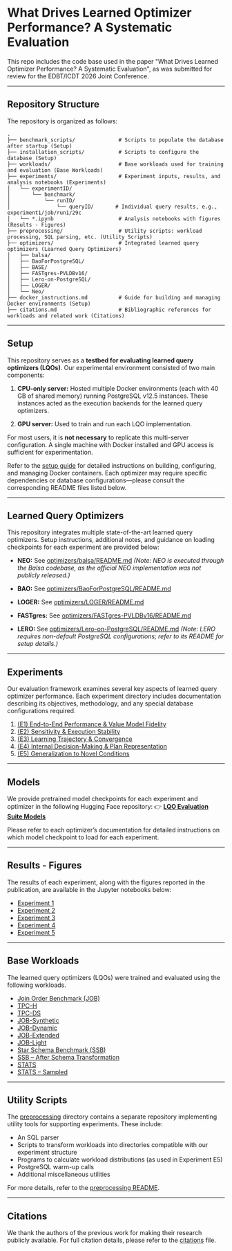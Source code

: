 # What Drives Learned Optimizer Performance? A Systematic Evaluation

This repo includes the code base used in the paper "What Drives Learned Optimizer Performance? A Systematic Evaluation", as was submitted for review for the EDBT/ICDT 2026 Joint Conference.

---

## Repository Structure

The repository is organized as follows:

```
.
├── benchmark_scripts/              # Scripts to populate the database after startup (Setup)
├── installation_scripts/           # Scripts to configure the database (Setup)
├── workloads/                      # Base workloads used for training and evaluation (Base Workloads)
├── experiments/                    # Experiment inputs, results, and analysis notebooks (Experiments)
│   └── experimentID/
│       └── benchmark/
│           └── runID/
│               └── queryID/       # Individual query results, e.g., experiment1/job/run1/29c
│   └── *.ipynb                     # Analysis notebooks with figures (Results - Figures)
├── preprocessing/                  # Utility scripts: workload processing, SQL parsing, etc. (Utility Scripts)
├── optimizers/                     # Integrated learned query optimizers (Learned Query Optimizers)
│   ├── balsa/
│   ├── BaoForPostgreSQL/
│   ├── BASE/
│   ├── FASTgres-PVLDBv16/
│   ├── Lero-on-PostgreSQL/
│   ├── LOGER/
│   └── Neo/
├── docker_instructions.md          # Guide for building and managing Docker environments (Setup)
├── citations.md                    # Bibliographic references for workloads and related work (Citations)
```
---

## Setup

This repository serves as a **testbed for evaluating learned query optimizers (LQOs)**.
Our experimental environment consisted of two main components:

1. **CPU-only server:**
   Hosted multiple Docker environments (each with 40 GB of shared memory) running PostgreSQL v12.5 instances. These instances acted as the execution backends for the learned query optimizers.

2. **GPU server:**
   Used to train and run each LQO implementation.

For most users, it is **not necessary** to replicate this multi-server configuration. A single machine with Docker installed and GPU access is sufficient for experimentation.

Refer to the [setup guide](docker_instructions.md) for detailed instructions on building, configuring, and managing Docker containers.
Each optimizer may require specific dependencies or database configurations—please consult the corresponding README files listed below.

---

## Learned Query Optimizers

This repository integrates multiple state-of-the-art learned query optimizers.
Setup instructions, additional notes, and guidance on loading checkpoints for each experiment are provided below:

* **NEO:** See [optimizers/balsa/README.md](optimizers/balsa/README.md)
  *(Note: NEO is executed through the Balsa codebase, as the official NEO implementation was not publicly released.)*

* **BAO:** See [optimizers/BaoForPostgreSQL/README.md](optimizers/BaoForPostgreSQL/README.md)

* **LOGER:** See [optimizers/LOGER/README.md](optimizers/LOGER/README.md)

* **FASTgres:** See [optimizers/FASTgres-PVLDBv16/README.md](optimizers/FASTgres-PVLDBv16/README.md)

* **LERO:** See [optimizers/Lero-on-PostgreSQL/README.md](optimizers/Lero-on-PostgreSQL/README.md)
  *(Note: LERO requires non-default PostgreSQL configurations; refer to its README for setup details.)*

---

## Experiments

Our evaluation framework examines several key aspects of learned query optimizer performance.
Each experiment directory includes documentation describing its objectives, methodology, and any special database configurations required.

1. [(E1) End-to-End Performance & Value Model Fidelity](experiments/experiment1/README.md)
2. [(E2) Sensitivity & Execution Stability](experiments/experiment2/README.md)
3. [(E3) Learning Trajectory & Convergence](experiments/experiment3/README.md)
4. [(E4) Internal Decision-Making & Plan Representation](experiments/experiment4/README.md)
5. [(E5) Generalization to Novel Conditions](experiments/experiment5/README.md)

---

## Models

We provide pretrained model checkpoints for each experiment and optimizer in the following Hugging Face repository:
👉 [**LQO Evaluation Suite Models**](https://huggingface.co/kmparmp/lqo_evaluation_suite_models/tree/main)

Please refer to each optimizer’s documentation for detailed instructions on which model checkpoint to load for each experiment.

--- 

## Results - Figures

The results of each experiment, along with the figures reported in the publication, are available in the Jupyter notebooks below:
- [Experiment 1](experiments/experiment1/experiment1.ipynb)
- [Experiment 2](experiments/experiment2/experiment2.ipynb)
- [Experiment 3](experiments/experiment3/experiment3.ipynb)
- [Experiment 4](experiments/experiment4/experiment4.ipynb)
- [Experiment 5](experiments/experiment5/experiment5.ipynb)

---

## Base Workloads

The learned query optimizers (LQOs) were trained and evaluated using the following workloads. 

* [Join Order Benchmark (JOB)](workloads/imdb_pg_dataset/job)
* [TPC-H](workloads/tpch_loger)
* [TPC-DS](workloads/tpcds)
* [JOB-Synthetic](workloads/imdb_pg_dataset/job_synthetic)
* [JOB-Dynamic](workloads/imdb_pg_dataset/job_d)
* [JOB-Extended](workloads/imdb_pg_dataset/job_extended)
* [JOB-Light](workloads/imdb_pg_dataset/job_light)
* [Star Schema Benchmark (SSB)](workloads/ssb)
* [SSB – After Schema Transformation](workloads/ssb_new_schema)
* [STATS](workloads/stack)
* [STATS – Sampled](workloads/stack_sampled)

---

## Utility Scripts

The [preprocessing](preprocessing/) directory contains a separate repository implementing utility tools for supporting experiments. These include:

* An SQL parser
* Scripts to transform workloads into directories compatible with our experiment structure
* Programs to calculate workload distributions (as used in Experiment E5)
* PostgreSQL warm-up calls
* Additional miscellaneous utilities

For more details, refer to the [preprocessing README](preprocessing/README.md).

---

## Citations

We thank the authors of the previous work for making their research publicly available.
For full citation details, please refer to the [citations](citations.md) file.